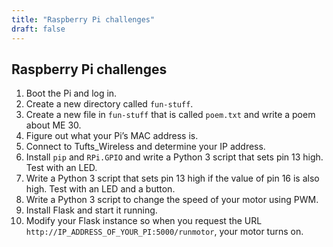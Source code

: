 ```yaml
---
title: "Raspberry Pi challenges"
draft: false
---
```


## Raspberry Pi challenges

1. Boot the Pi and log in.
2. Create a new directory called `fun-stuff`.
3. Create a new file in `fun-stuff` that is called `poem.txt` and write a poem about ME 30.
4. Figure out what your Pi’s MAC address is.
5. Connect to Tufts_Wireless and determine your IP address.
6. Install `pip` and `RPi.GPIO` and write a Python 3 script that sets pin 13 high. Test with an LED.
7. Write a Python 3 script that sets pin 13 high if the value of pin 16 is also high. Test with an LED and a button.
8. Write a Python 3 script to change the speed of your motor using PWM.
9. Install Flask and start it running.
10. Modify your Flask instance so when you request the URL `http://IP_ADDRESS_OF_YOUR_PI:5000/runmotor`, your motor turns on.
